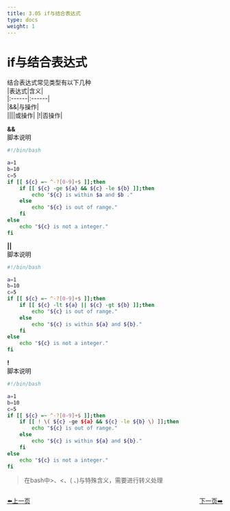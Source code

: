 ```yaml
---
title: 3.05 if与结合表达式
type: docs
weight: 1
---   
```


# if与结合表达式   
结合表达式常见类型有以下几种   
|表达式|含义|  
|:------|:------|   
|&&|与操作|   
|\|\||或操作|
|!|否操作|    


**&&**   
脚本说明   
```bash
#!/bin/bash

a=1
b=10
c=5
if [[ ${c} =~ ^-?[0-9]+$ ]];then
    if [[ ${c} -ge ${a} && ${c} -le ${b} ]];then
        echo "${c} is within $a and $b ."   
    else
        echo "${c} is out of range."
    fi
else
    echo "${c} is not a integer."
fi
```   

**||**   
脚本说明   
```bash
#!/bin/bash

a=1
b=10
c=5
if [[ ${c} =~ ^-?[0-9]+$ ]];then
    if [[ ${c} -lt ${a} || ${c} -gt ${b} ]];then
        echo "${c} is out of range."   
    else
        echo "${c} is within ${a} and ${b}."
    fi
else
    echo "${c} is not a integer."
fi
```   

**!**   
脚本说明   
```bash
#!/bin/bash

a=1
b=10
c=5
if [[ ${c} =~ ^-?[0-9]+$ ]];then
    if [[ ! \( ${c} -ge ${a} && ${c} -le ${b} \) ]];then
        echo "${c} is out of range."   
    else
        echo "${c} is within ${a} and ${b}."
    fi
else
    echo "${c} is not a integer."
fi
```   
> 在bash中>、<、( 、)与特殊含义，需要进行转义处理   




<div style="display: flex;justify-content: space-between;align-items: center;">
<p><a href="https://books.linuxwt.com/linuxwtbash/ChapterThree/Fuhecommand">⬅️上一页</a></p>
<p><a href="https://books.linuxwt.com/linuxwtbash/ChapterThree/If_Anotherway">下一页➡️</a></p>
</div>